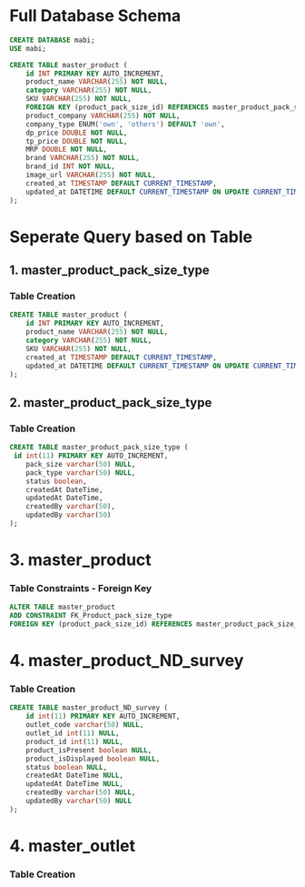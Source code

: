 # Full Database Schema 

```sql
CREATE DATABASE mabi;
USE mabi;

CREATE TABLE master_product (
    id INT PRIMARY KEY AUTO_INCREMENT,
    product_name VARCHAR(255) NOT NULL,
    category VARCHAR(255) NOT NULL,
    SKU VARCHAR(255) NOT NULL,
    FOREIGN KEY (product_pack_size_id) REFERENCES master_product_pack_size_type(id),
    product_company VARCHAR(255) NOT NULL,
    company_type ENUM('own', 'others') DEFAULT 'own',
    dp_price DOUBLE NOT NULL,
    tp_price DOUBLE NOT NULL,
    MRP DOUBLE NOT NULL,
    brand VARCHAR(255) NOT NULL,
    brand_id INT NOT NULL,
    image_url VARCHAR(255) NOT NULL,
    created_at TIMESTAMP DEFAULT CURRENT_TIMESTAMP,
    updated_at DATETIME DEFAULT CURRENT_TIMESTAMP ON UPDATE CURRENT_TIMESTAMP
);
```


# Seperate Query based on Table

## 1. master_product_pack_size_type

### Table Creation 

```sql
CREATE TABLE master_product (
    id INT PRIMARY KEY AUTO_INCREMENT,
    product_name VARCHAR(255) NOT NULL,
    category VARCHAR(255) NOT NULL,
    SKU VARCHAR(255) NOT NULL,
    created_at TIMESTAMP DEFAULT CURRENT_TIMESTAMP,
    updated_at DATETIME DEFAULT CURRENT_TIMESTAMP ON UPDATE CURRENT_TIMESTAMP
);
```

## 2. master_product_pack_size_type

### Table Creation 

```sql
CREATE TABLE master_product_pack_size_type (
 id int(11) PRIMARY KEY AUTO_INCREMENT,
    pack_size varchar(50) NULL,
    pack_type varchar(50) NULL,
    status boolean,
    createdAt DateTime,
    updatedAt DateTime,
    createdBy varchar(50),
    updatedBy varchar(50)
);
```

# 3. master_product

### Table Constraints - Foreign Key

```sql
ALTER TABLE master_product
ADD CONSTRAINT FK_Product_pack_size_type
FOREIGN KEY (product_pack_size_id) REFERENCES master_product_pack_size_type(id);
```

# 4. master_product_ND_survey

### Table Creation

```sql
CREATE TABLE master_product_ND_survey ( 
    id int(11) PRIMARY KEY AUTO_INCREMENT, 
    outlet_code varchar(50) NULL, 
    outlet_id int(11) NULL, 
    product_id int(11) NULL, 
    product_isPresent boolean NULL, 
    product_isDisplayed boolean NULL, 
    status boolean NULL, 
    createdAt DateTime NULL, 
    updatedAt DateTime NULL, 
    createdBy varchar(50) NULL, 
    updatedBy varchar(50) NULL 
);
```

# 4. master_outlet

### Table Creation

```sql

```

